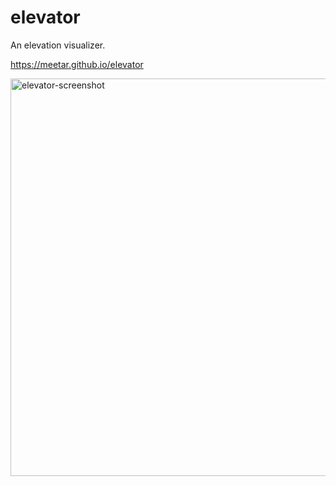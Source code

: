 # elevator
An elevation visualizer.

https://meetar.github.io/elevator

<img width="636" alt="elevator-screenshot" src="https://cloud.githubusercontent.com/assets/459970/19092782/4f323be8-8a56-11e6-9c4c-2564be9d85a7.png">
